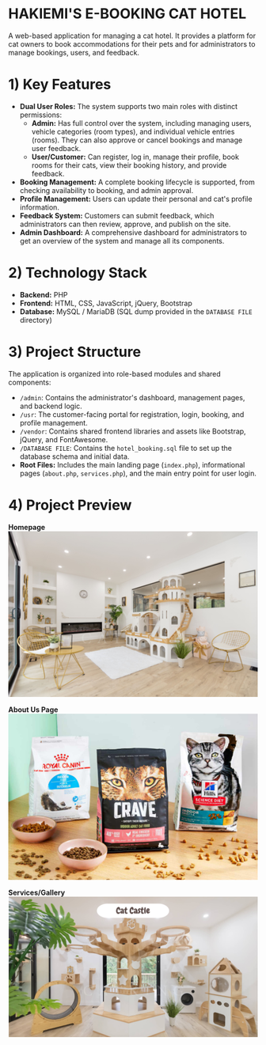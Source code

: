 # HAKIEMI'S E-BOOKING CAT HOTEL

A web-based application for managing a cat hotel. It provides a platform for cat owners to book accommodations for their pets and for administrators to manage bookings, users, and feedback.

# 1) Key Features

*   **Dual User Roles:** The system supports two main roles with distinct permissions:
    *   **Admin:** Has full control over the system, including managing users, vehicle categories (room types), and individual vehicle entries (rooms). They can also approve or cancel bookings and manage user feedback.
    *   **User/Customer:** Can register, log in, manage their profile, book rooms for their cats, view their booking history, and provide feedback.
*   **Booking Management:** A complete booking lifecycle is supported, from checking availability to booking, and admin approval.
*   **Profile Management:** Users can update their personal and cat's profile information.
*   **Feedback System:** Customers can submit feedback, which administrators can then review, approve, and publish on the site.
*   **Admin Dashboard:** A comprehensive dashboard for administrators to get an overview of the system and manage all its components.

# 2) Technology Stack

*   **Backend:** PHP
*   **Frontend:** HTML, CSS, JavaScript, jQuery, Bootstrap
*   **Database:** MySQL / MariaDB (SQL dump provided in the `DATABASE FILE` directory)

# 3) Project Structure

The application is organized into role-based modules and shared components:

*   `/admin`: Contains the administrator's dashboard, management pages, and backend logic.
*   `/usr`: The customer-facing portal for registration, login, booking, and profile management.
*   `/vendor`: Contains shared frontend libraries and assets like Bootstrap, jQuery, and FontAwesome.
*   `/DATABASE FILE`: Contains the `hotel_booking.sql` file to set up the database schema and initial data.
*   **Root Files:** Includes the main landing page (`index.php`), informational pages (`about.php`, `services.php`), and the main entry point for user login.

# 4) Project Preview

**Homepage**
![Homepage](home-1.jpeg)

**About Us Page**
![About Us](about-food-2.png)

**Services/Gallery**
![Gallery](vendor/img/gallery-room-1.png)